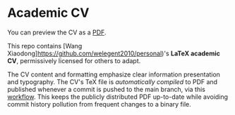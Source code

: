 # Academic CV

You can preview the CV as a [PDF](https://geoffboeing.com/share/cv-gboeing.pdf).

This repo contains [Wang Xiaodong]https://github.com/welegent2010/personal)'s **LaTeX academic CV**, permissively licensed for others to adapt.

The CV content and formatting emphasize clear information presentation and typography. The CV's TeX file is *automatically compiled* to PDF and published whenever a commit is pushed to the main branch, via this [workflow](https://github.com/welegent2010/personal/blob/main/.github/workflows/build_publish.yml). This keeps the publicly distributed PDF up-to-date while avoiding commit history pollution from frequent changes to a binary file.
